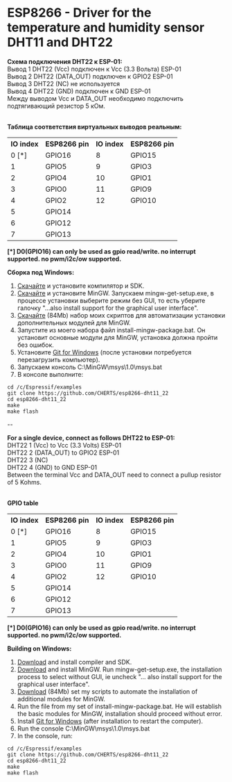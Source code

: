 ESP8266 - Driver for the temperature and humidity sensor DHT11 and DHT22
========================================================================

<b>Схема подключения DHT22 к ESP-01:</b><br>
Вывод 1 DHT22 (Vcc) подключен к Vcc (3.3 Вольта) ESP-01<br>
Вывод 2 DHT22 (DATA_OUT) подключен к GPIO2 ESP-01<br>
Вывод 3 DHT22 (NC) не используется<br>
Вывод 4 DHT22 (GND) подключен к GND ESP-01<br>
Между выводом Vcc и DATA_OUT необходимо подключить подтягивающий резистор 5 кОм.<br><br>

<b>Таблица соответствия виртуальных выводов реальным:</b>

<a id="gpio_map"></a>
<table>
  <tr>
    <th scope="col">IO index</th><th scope="col">ESP8266 pin</th><th scope="col">IO index</th><th scope="col">ESP8266 pin</th>
  </tr>
  <tr>
    <td>0 [*]</td><td>GPIO16</td><td>8</td><td>GPIO15</td>
  </tr>
  <tr>
    <td>1</td><td>GPIO5</td><td>9</td><td>GPIO3</td>
   </tr>
   <tr>
    <td>2</td><td>GPIO4</td><td>10</td><td>GPIO1</td>
  </tr>
  <tr>
    <td>3</td><td>GPIO0</td><td>11</td><td>GPIO9</td>
   </tr>
   <tr>
    <td>4</td><td>GPIO2</td><td>12</td><td>GPIO10</td>
  </tr>
  <tr>
    <td>5</td><td>GPIO14</td><td></td><td></td>
   </tr>
   <tr>
    <td>6</td><td>GPIO12</td><td></td><td></td>
  </tr>
  <tr>
    <td>7</td><td>GPIO13</td><td></td><td></td>
   </tr>
</table>
<b>[*] D0(GPIO16) can only be used as gpio read/write. no interrupt supported. no pwm/i2c/ow supported.</b>

<b>Сборка под Windows:</b><br>
1. <a href="http://programs74.ru/get.php?file=EspressifESP8266DevKitX86">Скачайте</a> и установите компилятор и SDK.<br>
2. <a href="http://sourceforge.net/projects/mingw/files/Installer/">Скачайте</a> и установите MinGW. Запускаем mingw-get-setup.exe, в процессе установки выберите режим без GUI, то есть уберите галочку "...also install support for the graphical user interface".<br>
3. <a href="http://programs74.ru/get.php?file=EspressifESP8266DevKitAddon">Скачайте</a> (84Mb) набор моих скриптов для автоматизации установки дополнительных модулей для MinGW.<br>
4. Запустите из моего набора файл install-mingw-package.bat. Он установит основные модули для MinGW, установка должна пройти без ошибок.<br>
5. Установите <a href="http://git-scm.com/download/win">Git for Windows</a> (после установки потребуется перезагрузить компьютер).<br>
6. Запускаем консоль C:\MinGW\msys\1.0\msys.bat<br>
7. В консоле выполните:<br>
```
cd /c/Espressif/examples
git clone https://github.com/CHERTS/esp8266-dht11_22
cd esp8266-dht11_22
make
make flash
```

--

<b>For a single device, connect as follows DHT22 to ESP-01:</b><br>
DHT22 1 (Vcc) to Vcc (3.3 Volts) ESP-01<br>
DHT22 2 (DATA_OUT) to GPIO2 ESP-01<br>
DHT22 3 (NC)<br>
DHT22 4 (GND) to GND ESP-01<br>
Between the terminal Vcc and DATA_OUT need to connect a pullup resistor of 5 Kohms.<br><br>

<b>GPIO table</b>

<a id="gpio_map"></a>
<table>
  <tr>
    <th scope="col">IO index</th><th scope="col">ESP8266 pin</th><th scope="col">IO index</th><th scope="col">ESP8266 pin</th>
  </tr>
  <tr>
    <td>0 [*]</td><td>GPIO16</td><td>8</td><td>GPIO15</td>
  </tr>
  <tr>
    <td>1</td><td>GPIO5</td><td>9</td><td>GPIO3</td>
   </tr>
   <tr>
    <td>2</td><td>GPIO4</td><td>10</td><td>GPIO1</td>
  </tr>
  <tr>
    <td>3</td><td>GPIO0</td><td>11</td><td>GPIO9</td>
   </tr>
   <tr>
    <td>4</td><td>GPIO2</td><td>12</td><td>GPIO10</td>
  </tr>
  <tr>
    <td>5</td><td>GPIO14</td><td></td><td></td>
   </tr>
   <tr>
    <td>6</td><td>GPIO12</td><td></td><td></td>
  </tr>
  <tr>
    <td>7</td><td>GPIO13</td><td></td><td></td>
   </tr>
</table>
<b>[*] D0(GPIO16) can only be used as gpio read/write. no interrupt supported. no pwm/i2c/ow supported.</b><br>

<b>Building on Windows:</b><br>
1. <a href="http://programs74.ru/get.php?file=EspressifESP8266DevKitX86">Download</a> and install compiler and SDK.<br>
2. <a href="http://sourceforge.net/projects/mingw/files/Installer/">Download</a> and install MinGW. Run mingw-get-setup.exe, the installation process to select without GUI, ie uncheck "... also install support for the graphical user interface".<br>
3. <a href="http://programs74.ru/get.php?file=EspressifESP8266DevKitAddon">Download</a> (84Mb) set my scripts to automate the installation of additional modules for MinGW.<br>
4. Run the file from my set of install-mingw-package.bat. He will establish the basic modules for MinGW, installation should proceed without error.<br>
5. Install <a href="http://git-scm.com/download/win">Git for Windows</a> (after installation to restart the computer).<br>
6. Run the console C:\MinGW\msys\1.0\msys.bat<br>
7. In the console, run:<br>
```
cd /c/Espressif/examples
git clone https://github.com/CHERTS/esp8266-dht11_22
cd esp8266-dht11_22
make
make flash
```
